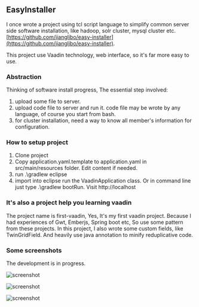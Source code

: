 ## EasyInstaller

I once wrote a project using tcl script language to simplify common server side software installation, like hadoop, solr cluster, mysql cluster etc. [https://github.com/jianglibo/easy-installer](https://github.com/jianglibo/easy-installer).

This project use Vaadin technology, web interface, so it's far more easy to use.

### Abstraction

Thinking of software install progress, The essential step involved:

1. upload some file to server.
2. upload code file to server and run it. code file may be wrote by any language, of course you start from bash.
3. for cluster installation, need a way to know all member's information for configuration.

### How to setup project

1. Clone project
2. Copy application.yaml.template to application.yaml in src/main/resources folder. Edit content if needed.
3. run .\gradlew eclipse
4. import into eclipse run the VaadinApplication class. Or in command line just type .\gradlew bootRun. Visit http://localhost

### It's also a project help you learning vaadin

The project name is first-vaadin, Yes, It's my first vaadin project. Because I had experiences of Gwt, Emberjs, Spring boot etc, So use some pattern from these projects.
In this project, I also wrote some custom fields, like TwinGridField. And heavily use java annotation to minify reduplicative code.

### Some screenshots

The development is in progress.

![screenshot](https://github.com/jianglibo/first-vaadin/blob/master/wiki/20160908075551.png)

![screenshot](https://github.com/jianglibo/first-vaadin/blob/master/wiki/20160908075610.png)

![screenshot](https://github.com/jianglibo/first-vaadin/blob/master/wiki/20160908075633.png)
